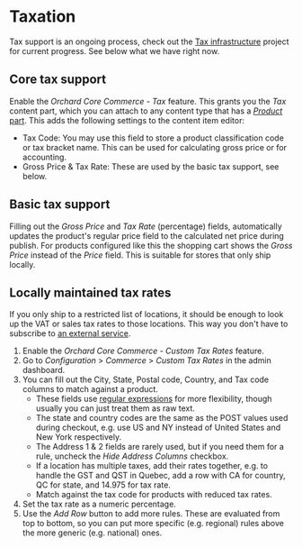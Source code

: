 # Taxation

Tax support is an ongoing process, check out the [Tax infrastructure](https://github.com/OrchardCMS/OrchardCore.Commerce/projects/2) project for current progress. See below what we have right now. 

## Core tax support

Enable the _Orchard Core Commerce - Tax_ feature. This grants you the _Tax_ content part, which you can attach to any content type that has a [_Product_ part](products-and-prices.md). This adds the following settings to the content item editor:
- Tax Code: You may use this field to store a product classification code or tax bracket name. This can be used for calculating gross price or for accounting.
- Gross Price & Tax Rate: These are used by the basic tax support, see below.

## Basic tax support

Filling out the _Gross Price_ and _Tax Rate_ (percentage) fields, automatically updates the product's regular price field to the calculated net price during publish. For products configured like this the shopping cart shows the _Gross Price_ instead of the _Price_ field. This is suitable for stores that only ship locally.

## Locally maintained tax rates

If you only ship to a restricted list of locations, it should be enough to look up the VAT or sales tax rates to those locations. This way you don't have to subscribe to [an external service](https://github.com/OrchardCMS/OrchardCore.Commerce/issues/159).

1. Enable the _Orchard Core Commerce - Custom Tax Rates_ feature.
2. Go to _Configuration_ > _Commerce_ > _Custom Tax Rates_ in the admin dashboard.
3. You can fill out the City, State, Postal code, Country, and Tax code columns to match against a product.
   - These fields use [regular expressions](https://learn.microsoft.com/en-us/dotnet/standard/base-types/regular-expressions) for more flexibility, though usually you can just treat them as raw text.
   - The state and country codes are the same as the POST values used during checkout, e.g. use US and NY instead of United States and New York respectively.
   - The Address 1 & 2 fields are rarely used, but if you need them for a rule, uncheck the _Hide Address Columns_ checkbox.
   - If a location has multiple taxes, add their rates together, e.g. to handle the GST and QST in Quebec, add a row with CA for country, QC for state, and 14.975 for tax rate.
   - Match against the tax code for products with reduced tax rates. 
4. Set the tax rate as a numeric percentage.
5. Use the _Add Row_ button to add more rules. These are evaluated from top to bottom, so you can put more specific (e.g. regional) rules above the more generic (e.g. national) ones. 
